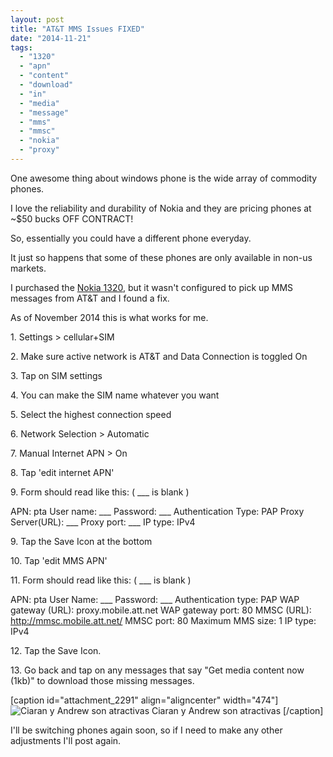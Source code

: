 ```yaml
---
layout: post
title: "AT&T MMS Issues FIXED"
date: "2014-11-21"
tags: 
  - "1320"
  - "apn"
  - "content"
  - "download"
  - "in"
  - "media"
  - "message"
  - "mms"
  - "mmsc"
  - "nokia"
  - "proxy"
---
```


One awesome thing about windows phone is the wide array of commodity phones.

I love the reliability and durability of Nokia and they are pricing phones at ~$50 bucks OFF CONTRACT!

So, essentially you could have a different phone everyday.

It just so happens that some of these phones are only available in non-us markets.

I purchased the [Nokia 1320](http://www.microsoft.com/en/mobile/phone/lumia1320/ "Microsoft Site"), but it wasn't configured to pick up MMS messages from AT&T and I found a fix.

As of November 2014 this is what works for me.

1\. Settings > cellular+SIM

2\. Make sure active network is AT&T and Data Connection is toggled On

3\. Tap on SIM settings

4\. You can make the SIM name whatever you want

5\. Select the highest connection speed

6\. Network Selection > Automatic

7\. Manual Internet APN > On

8\. Tap 'edit internet APN'

9\. Form should read like this: ( \_\_\_ is blank )

APN: pta User name: \_\_\_ Password: \_\_\_ Authentication Type: PAP Proxy Server(URL): \_\_\_ Proxy port: \_\_\_ IP type: IPv4

9\. Tap the Save Icon at the bottom

10\. Tap 'edit MMS APN'

11\. Form should read like this: ( \_\_\_ is blank )

APN: pta User Name: \_\_\_ Password: \_\_\_ Authentication type: PAP WAP gateway (URL): proxy.mobile.att.net WAP gateway port: 80 MMSC (URL): http://mmsc.mobile.att.net/ MMSC port: 80 Maximum MMS size: 1 IP type: IPv4

12\. Tap the Save Icon.

13\. Go back and tap on any messages that say "Get media content now (1kb)" to download those missing messages.

\[caption id="attachment\_2291" align="aligncenter" width="474"\]![Ciaran y Andrew son atractivas ](images/IMAG0023-685x1024.jpg) Ciaran y Andrew son atractivas \[/caption\]

I'll be switching phones again soon, so if I need to make any other adjustments I'll post again.


